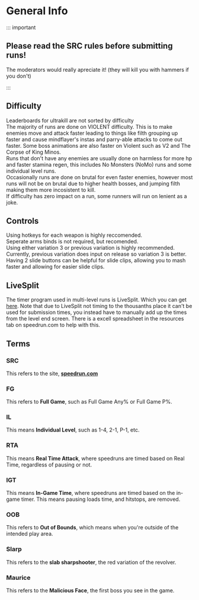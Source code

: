 # General Info

::: important

## Please read the SRC rules before submitting runs!
The moderators would really apreciate it! (they will kill you with hammers if you don't)

:::

## Difficulty
Leaderboards for ultrakill are not sorted by difficulty <br/>
The majority of runs are done on VIOLENT difficulty. This is to make enemies move and attack faster leading to things like filth grouping up faster and cause mindflayer's instas and parry-able attacks to come out faster. Some boss animations are also faster on Violent such as V2 and The Corpse of King Minos. <br/>
Runs that don't have any enemies are usually done on harmless for more hp and faster stamina regen, this includes No Monsters (NoMo) runs and some individual level runs. <br/>
Occasionally runs are done on brutal for even faster enemies, however most runs will not be on brutal due to higher health bosses, and jumping filth making them more incosistent to kill. <br/>
If difficulty has zero impact on a run, some runners will run on lenient as a joke. <br/>
 
## Controls
Using hotkeys for each weapon is highly reccomended. <br/>
Seperate arms binds is not required, but recomended. <br/>
Using either variation 3 or previous variation is highly recommended. Currently, previous variation does input on release so variation 3 is better. <br/>
Having 2 slide buttons can be helpful for slide clips, allowing you to mash faster and allowing for easier slide clips. <br/>

## LiveSplit
The timer program used in multi-level runs is LiveSplit. Which you can get [here](https://livesplit.org/). Note that due to LiveSplit not timing to the thousanths place it can't be used for submission times, you instead have to manually add up the times from the level end screen. There is a excell spreadsheet in the resources tab on speedrun.com to help with this. 

## Terms
### SRC
This refers to the site, [**speedrun.com**](https://speedrun.com)

### FG
This refers to **Full Game**, such as Full Game Any% or Full Game P%.

### IL
This means **Individual Level**, such as 1-4, 2-1, P-1, etc.

### RTA
This means **Real Time Attack**, where speedruns are timed based on Real Time, regardless of pausing or not.

### IGT
This means **In-Game Time**, where speedruns are timed based on the in-game timer. This means pausing loads time, and hitstops, are removed.

### OOB
This refers to **Out of Bounds**, which means when you're outside of the intended play area.

### Slarp
This refers to the **slab sharpshooter**, the red variation of the revolver.

### Maurice
This refers to the **Malicious Face**, the first boss you see in the game.
